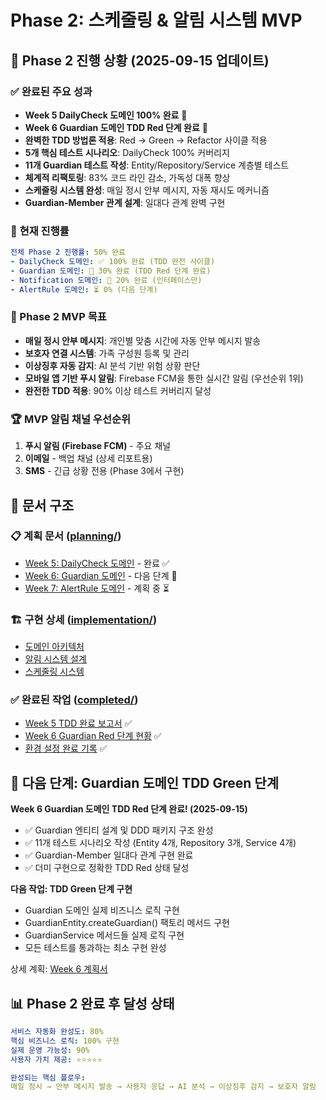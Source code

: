 # Phase 2: 스케줄링 & 알림 시스템 MVP

## 🎉 **Phase 2 진행 상황** (2025-09-15 업데이트)

### ✅ **완료된 주요 성과**
- **Week 5 DailyCheck 도메인 100% 완료** 🚀
- **Week 6 Guardian 도메인 TDD Red 단계 완료** 🎯
- **완벽한 TDD 방법론 적용**: Red → Green → Refactor 사이클 적용
- **5개 핵심 테스트 시나리오**: DailyCheck 100% 커버리지
- **11개 Guardian 테스트 작성**: Entity/Repository/Service 계층별 테스트
- **체계적 리팩토링**: 83% 코드 라인 감소, 가독성 대폭 향상
- **스케줄링 시스템 완성**: 매일 정시 안부 메시지, 자동 재시도 메커니즘
- **Guardian-Member 관계 설계**: 일대다 관계 완벽 구현

### 🎯 **현재 진행률**
```yaml
전체 Phase 2 진행률: 50% 완료
- DailyCheck 도메인: ✅ 100% 완료 (TDD 완전 사이클)
- Guardian 도메인: 🔄 30% 완료 (TDD Red 단계 완료)
- Notification 도메인: 🔄 20% 완료 (인터페이스만)
- AlertRule 도메인: ⏳ 0% (다음 단계)
```

### 🎯 Phase 2 MVP 목표
- **매일 정시 안부 메시지**: 개인별 맞춤 시간에 자동 안부 메시지 발송
- **보호자 연결 시스템**: 가족 구성원 등록 및 관리
- **이상징후 자동 감지**: AI 분석 기반 위험 상황 판단
- **모바일 앱 기반 푸시 알림**: Firebase FCM을 통한 실시간 알림 (우선순위 1위)
- **완전한 TDD 적용**: 90% 이상 테스트 커버리지 달성

### 🏆 MVP 알림 채널 우선순위
1. **푸시 알림 (Firebase FCM)** - 주요 채널
2. **이메일** - 백업 채널 (상세 리포트용)
3. **SMS** - 긴급 상황 전용 (Phase 3에서 구현)

## 📁 문서 구조

### 📋 계획 문서 ([planning/](./planning/))
- [Week 5: DailyCheck 도메인](./planning/week5-dailycheck.md) - 완료 ✅
- [Week 6: Guardian 도메인](./planning/week6-guardian.md) - 다음 단계 🎯
- [Week 7: AlertRule 도메인](./planning/week7-alertrule.md) - 계획 중 ⏳

### 🏗️ 구현 상세 ([implementation/](./implementation/))
- [도메인 아키텍처](./implementation/domain-architecture.md)
- [알림 시스템 설계](./implementation/notification-system.md)
- [스케줄링 시스템](./implementation/scheduling-system.md)

### ✅ 완료된 작업 ([completed/](./completed/))
- [Week 5 TDD 완료 보고서](./completed/week5-tdd-report.md) ✅
- [Week 6 Guardian Red 단계 현황](./planning/week6-guardian.md#day-1-red-단계-완료) ✅
- [환경 설정 완료 기록](./completed/environment-setup.md) ✅

## 🚀 다음 단계: Guardian 도메인 TDD Green 단계

**Week 6 Guardian 도메인 TDD Red 단계 완료! (2025-09-15)**
- ✅ Guardian 엔티티 설계 및 DDD 패키지 구조 완성
- ✅ 11개 테스트 시나리오 작성 (Entity 4개, Repository 3개, Service 4개)
- ✅ Guardian-Member 일대다 관계 구현 완료
- ✅ 더미 구현으로 정확한 TDD Red 상태 달성

**다음 작업: TDD Green 단계 구현**
- Guardian 도메인 실제 비즈니스 로직 구현
- GuardianEntity.createGuardian() 팩토리 메서드 구현
- GuardianService 메서드들 실제 로직 구현
- 모든 테스트를 통과하는 최소 구현 완성

상세 계획: [Week 6 계획서](./planning/week6-guardian.md)

## 📊 Phase 2 완료 후 달성 상태
```yaml
서비스 자동화 완성도: 80%
핵심 비즈니스 로직: 100% 구현
실제 운영 가능성: 90%
사용자 가치 제공: ⭐⭐⭐⭐⭐

완성되는 핵심 플로우:
매일 정시 → 안부 메시지 발송 → 사용자 응답 → AI 분석 → 이상징후 감지 → 보호자 알림
```